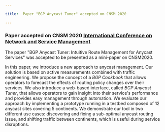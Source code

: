 ```yaml
---

title:  Paper "BGP Anycast Tuner" accepted on CNSM 2020

---
```



### Paper accepted on CNSM 2020 [International Conference on Network and Service Management](http://www.cnsm-conf.org/2020/)

The paper "BGP Anycast Tuner: Intuitive Route Management for Anycast Services" was accepted to be presented as a mini-paper on CNSM2020. 

In this paper, we introduce a new approach to anycast management. Our solution is based on active measurements combined with traffic engineering. We propose the concept of a *BGP Cookbook* that allows operators to forecast the effects of routing policy changes over their services. We also introduce a web-based interface, called *BGP Anycast Tuner*, that allows operators to gain insight into their service's performance and provides easy management through automation. We evaluate our approach by implementing a prototype running in a testbed 
composed of 12 anycast sites covering 5 continents. We demonstrate our tool in two different use cases: discovering and fixing a sub-optimal anycast routing issue, 
and shifting traffic between continents, which is useful during service disruptions.



